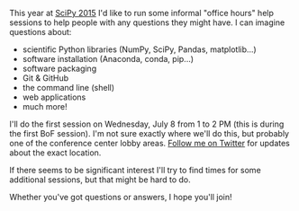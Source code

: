 This year at [SciPy 2015][] I'd like to run some informal "office hours"
help sessions to help people with any questions they might have.
I can imagine questions about:

- scientific Python libraries (NumPy, SciPy, Pandas, matplotlib...)
- software installation (Anaconda, conda, pip...)
- software packaging
- Git & GitHub
- the command line (shell)
- web applications
- much more!

I'll do the first session on Wednesday, July 8 from 1 to 2 PM
(this is during the first BoF session).
I'm not sure exactly where we'll do this, but probably one of the
conference center lobby areas.
[Follow me on Twitter](https://twitter.com/jiffyclub) for updates
about the exact location.

If there seems to be significant interest I'll try to find times
for some additional sessions, but that might be hard to do.

Whether you've got questions or answers, I hope you'll join!

[SciPy 2015]: http://scipy2015.scipy.org/

